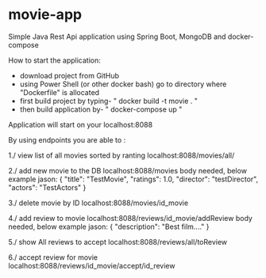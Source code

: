 # movie-app

Simple Java Rest Api application using Spring Boot, MongoDB and docker-compose


How to start the application:

- download project from GitHub
- using Power Shell (or other docker bash) go to directory where "Dockerfile" is allocated
- first build project by typing- " docker build -t movie . " 
- then build application by- " docker-compose up "

Application will start on your localhost:8088


By using endpoints you are able to :

1./ view list of all movies sorted by ranting
localhost:8088/movies/all/

2./ add new movie to the DB
localhost:8088/movies
body needed, below example jason:
    {
        "title": "TestMovie",
        "ratings": 1.0,
        "director": "testDirector",
        "actors": "TestActors"
    }
    
3./ delete movie by ID
localhost:8088/movies/id_movie

4./ add review to movie
localhost:8088/reviews/id_movie/addReview
body needed, below example jason:
    {
        "description": "Best film...."
    }

5./ show All reviews to accept
localhost:8088/reviews/all/toReview

6./ accept review for movie
localhost:8088/reviews/id_movie/accept/id_review
